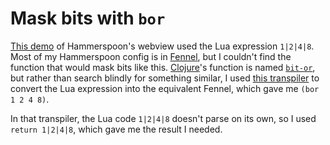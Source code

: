 # Mask bits with `bor`

[This demo](https://gist.github.com/heptal/7e578c3129012f0e7e91965bb1f2010e) of Hammerspoon's webview used the Lua expression `1|2|4|8`.
Most of my Hammerspoon config is in [Fennel](https://fennel-lang.org/), but I couldn't find the function that would mask bits like this.
[Clojure](https://clojure.org/)'s function is named [`bit-or`](https://clojure.github.io/clojure/clojure.core-api.html#clojure.core/bit-or), but rather than search blindly for something similar, I used [this transpiler](https://fennel-lang.org/see) to convert the Lua expression into the equivalent Fennel, which gave me `(bor 1 2 4 8)`.

In that transpiler, the Lua code `1|2|4|8` doesn't parse on its own, so I used `return 1|2|4|8`, which gave me the result I needed.
